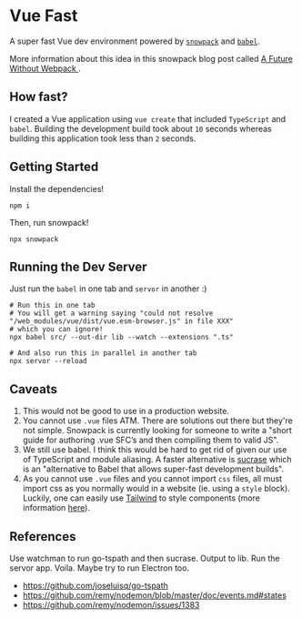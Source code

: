 # Vue Fast
A super fast Vue dev environment powered by [`snowpack`](https://www.snowpack.dev/) and [`babel`](https://babeljs.io/).

More information about this idea in this snowpack blog post called [A Future Without Webpack
](https://www.pika.dev/blog/pika-web-a-future-without-webpack/).

## How fast?
I created a Vue application using `vue create` that included `TypeScript` and `babel`. Building the development build took about `10` seconds whereas building this application took less than `2` seconds.

## Getting Started
Install the dependencies!
```
npm i
```

Then, run snowpack!
```
npx snowpack
```

## Running the Dev Server
Just run the `babel` in one tab and `servor` in another :)
```
# Run this in one tab
# You will get a warning saying "could not resolve "/web_modules/vue/dist/vue.esm-browser.js" in file XXX"
# which you can ignore!
npx babel src/ --out-dir lib --watch --extensions ".ts"

# And also run this in parallel in another tab
npx servor --reload
```

## Caveats
1. This would not be good to use in a production website.
2. You cannot use `.vue` files ATM. There are solutions out there but they're not simple. Snowpack is currently looking for someone to write a "short guide for authoring .vue SFC’s and then compiling them to valid JS".
3. We still use babel. I think this would be hard to get rid of given our use of TypeScript and module aliasing. A faster alternative is [sucrase](https://github.com/alangpierce/sucrase) which is an "alternative to Babel that allows super-fast development builds".
4. As you cannot use `.vue` files and you cannot import `css` files, all must import css as you normally would in a website (ie. using a `style` block). Luckily, one can easily use [Tailwind](https://tailwindcss.com/) to style components (more information [here](https://www.snowpack.dev/#tailwind-css)).

## References
Use watchman to run go-tspath and then sucrase. Output to lib. Run the servor app. Voila. Maybe try to run Electron too.

- https://github.com/joseluisq/go-tspath
- https://github.com/remy/nodemon/blob/master/doc/events.md#states
- https://github.com/remy/nodemon/issues/1383
